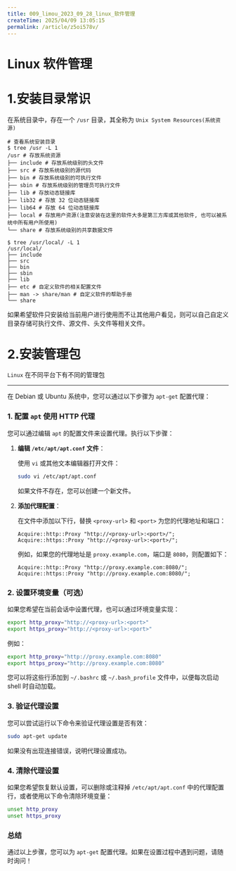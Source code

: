 ```yaml
---
title: 009_limou_2023_09_28_linux_软件管理
createTime: 2025/04/09 13:05:15
permalink: /article/z5oi578v/
---
```

# Linux 软件管理

# 1.安装目录常识

在系统目录中，存在一个 `/usr` 目录，其全称为 `Unix System Resources(系统资源)`

```shell
# 查看系统安装目录
$ tree /usr -L 1
/usr # 存放系统资源
├── include # 存放系统级别的头文件
├── src # 存放系统级别的源代码
├── bin # 存放系统级别的可执行文件
├── sbin # 存放系统级别的管理员可执行文件
├── lib # 存放动态链接库
├── lib32 # 存放 32 位动态链接库
├── lib64 # 存放 64 位动态链接库
├── local # 存放用户资源(注意安装在这里的软件大多是第三方库或其他软件, 也可以被系统中所有用户所使用)
└── share # 存放系统级别的共享数据文件

$ tree /usr/local/ -L 1 
/usr/local/
├── include
├── src
├── bin
├── sbin
├── lib
├── etc # 自定义软件的相关配置文件
├── man -> share/man # 自定义软件的帮助手册
└── share
```

如果希望软件只安装给当前用户进行使用而不让其他用户看见，则可以自己自定义目录存储可执行文件、源文件、头文件等相关文件。

# 2.安装管理包

`Linux` 在不同平台下有不同的管理包





---





在 Debian 或 Ubuntu 系统中，您可以通过以下步骤为 `apt-get` 配置代理：

### 1. 配置 `apt` 使用 HTTP 代理

您可以通过编辑 `apt` 的配置文件来设置代理。执行以下步骤：

1. **编辑 `/etc/apt/apt.conf` 文件**：

   使用 `vi` 或其他文本编辑器打开文件：

   ```bash
   sudo vi /etc/apt/apt.conf
   ```

   如果文件不存在，您可以创建一个新文件。

2. **添加代理配置**：

   在文件中添加以下行，替换 `<proxy-url>` 和 `<port>` 为您的代理地址和端口：

   ```plaintext
   Acquire::http::Proxy "http://<proxy-url>:<port>/";
   Acquire::https::Proxy "http://<proxy-url>:<port>/";
   ```

   例如，如果您的代理地址是 `proxy.example.com`，端口是 `8080`，则配置如下：

   ```plaintext
   Acquire::http::Proxy "http://proxy.example.com:8080/";
   Acquire::https::Proxy "http://proxy.example.com:8080/";
   ```

### 2. 设置环境变量（可选）

如果您希望在当前会话中设置代理，也可以通过环境变量实现：

```bash
export http_proxy="http://<proxy-url>:<port>"
export https_proxy="http://<proxy-url>:<port>"
```

例如：

```bash
export http_proxy="http://proxy.example.com:8080"
export https_proxy="http://proxy.example.com:8080"
```

您可以将这些行添加到 `~/.bashrc` 或 `~/.bash_profile` 文件中，以便每次启动 shell 时自动加载。

### 3. 验证代理设置

您可以尝试运行以下命令来验证代理设置是否有效：

```bash
sudo apt-get update
```

如果没有出现连接错误，说明代理设置成功。

### 4. 清除代理设置

如果您希望恢复默认设置，可以删除或注释掉 `/etc/apt/apt.conf` 中的代理配置行，或者使用以下命令清除环境变量：

```bash
unset http_proxy
unset https_proxy
```

### 总结

通过以上步骤，您可以为 `apt-get` 配置代理。如果在设置过程中遇到问题，请随时询问！